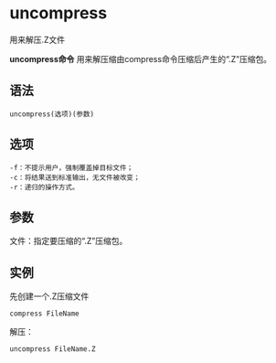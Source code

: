 uncompress
===

用来解压.Z文件


**uncompress命令** 用来解压缩由compress命令压缩后产生的“.Z”压缩包。

##  语法

```
uncompress(选项)(参数)
```

##  选项

```
-f：不提示用户，强制覆盖掉目标文件；
-c：将结果送到标准输出，无文件被改变；
-r：递归的操作方式。
```

##  参数

文件：指定要压缩的“.Z”压缩包。

##  实例

先创建一个.Z压缩文件

```
compress FileName
```

解压：

```
uncompress FileName.Z
```


